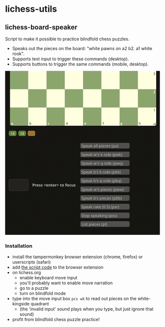 # lichess-utils

## lichess-board-speaker

Script to make it possible to practice blindfold chess puzzles.
- Speaks out the pieces on the board: "white pawns on a2 b2. a1 white rook".
- Supports text input to trigger these commands (desktop).
- Supports buttons to trigger the same commands (mobile, desktop).

![screenshot](./screenshot.png)

### Installation

- install the tampermonkey browser extension (chrome, firefox) or userscripts (safari)
- add [the script code](https://raw.githubusercontent.com/dylan-chong/lichess-utils/refs/heads/main/lichess-board-speaker.js) to the browser extension
- on lichess.org
    - enable keyboard move input
    - you'll probably want to enable move narration
    - go to a puzzle
    - turn on blindfold mode
- type into the move input box `pcs wk` to read out pieces on the white-kingside quadrant
    - (the 'invalid input' sound plays when you type, but just ignore that sound)
- profit from blindfold chess puzzle practice!
